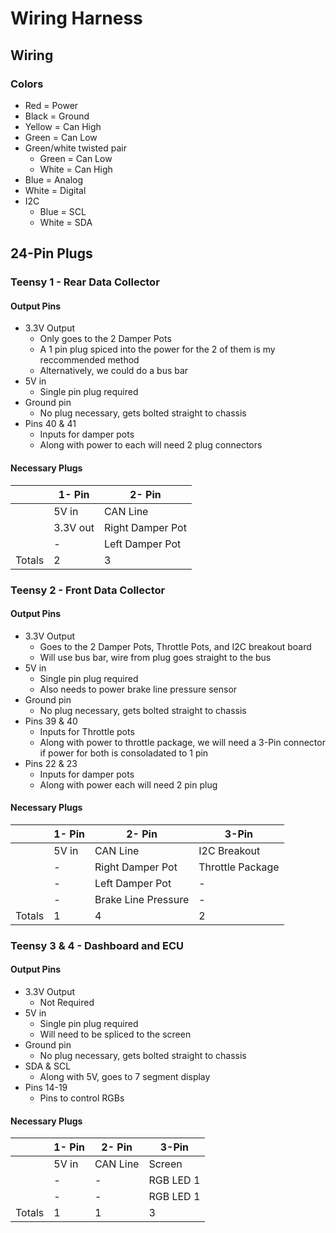 # Wiring Harness

## Wiring

### Colors

- Red = Power
- Black = Ground
- Yellow = Can High
- Green = Can Low
- Green/white twisted pair
  - Green = Can Low
  - White = Can High
- Blue = Analog
- White = Digital
- I2C
  - Blue = SCL
  - White = SDA

## 24-Pin Plugs

### Teensy 1 - Rear Data Collector

#### Output Pins

- 3.3V Output
  - Only goes to the 2 Damper Pots
  - A 1 pin plug spiced into the power for the 2 of them is my reccommended method
  - Alternatively, we could do a bus bar
- 5V in
  - Single pin plug required
- Ground pin
  - No plug necessary, gets bolted straight to chassis
- Pins 40 & 41
  - Inputs for damper pots
  - Along with power to each will need 2 plug connectors

#### Necessary Plugs

| | 1- Pin |  2- Pin |
| --- | --- | --- |
| | 5V in | CAN Line|
| | 3.3V out | Right Damper Pot |
| | - | Left Damper Pot |
| Totals| 2 | 3 |

### Teensy 2 - Front Data Collector

#### Output Pins

- 3.3V Output
  - Goes to the 2 Damper Pots, Throttle Pots, and I2C breakout board
  - Will use bus bar, wire from plug goes straight to the bus
- 5V in
  - Single pin plug required
  - Also needs to power brake line pressure sensor
- Ground pin
  - No plug necessary, gets bolted straight to chassis
- Pins 39 & 40
  - Inputs for Throttle pots
  - Along with power to throttle package, we will need a 3-Pin connector if power for both is consoladated to 1 pin
- Pins 22 & 23
  - Inputs for damper pots
  - Along with power each will need 2 pin plug

#### Necessary Plugs

| | 1- Pin |  2- Pin | 3-Pin |
| --- | --- | --- | --- |
| | 5V in | CAN Line| I2C Breakout |
| | - | Right Damper Pot | Throttle Package |
| | - | Left Damper Pot | - |
| | - | Brake Line Pressure | - |
| Totals| 1 | 4 | 2 |

### Teensy 3 & 4 - Dashboard and ECU

#### Output Pins

- 3.3V Output
  - Not Required
- 5V in
  - Single pin plug required
  - Will need to be spliced to the screen
- Ground pin
  - No plug necessary, gets bolted straight to chassis
- SDA & SCL
  - Along with 5V, goes to 7 segment display
- Pins 14-19
  - Pins to control RGBs

#### Necessary Plugs

| | 1- Pin |  2- Pin | 3-Pin |
| --- | --- | --- | --- |
| | 5V in | CAN Line | Screen |
| | - | - | RGB LED 1 |
| | - | - | RGB LED 1 |
| Totals| 1 | 1 | 3 |
